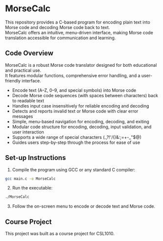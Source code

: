 # MorseCalc

This repository provides a C-based program for encoding plain text into Morse code and decoding Morse code back to text.  
MorseCalc offers an intuitive, menu-driven interface, making Morse code translation accessible for communication and learning.

## Code Overview

MorseCalc is a robust Morse code translator designed for both educational and practical use.  
It features modular functions, comprehensive error handling, and a user-friendly interface.

- Encode text (A–Z, 0–9, and special symbols) into Morse code
- Decode Morse code sequences (with spaces between characters) back to readable text
- Handles input case insensitively for reliable encoding and decoding
- Detects and reports invalid text or Morse code with clear error messages
- Simple, menu-based navigation for encoding, decoding, and exiting
- Modular code structure for encoding, decoding, input validation, and user interaction
- Supports a wide range of special characters (.,?!'/()&:;=+-_"$@)
- Guides users step-by-step through the process for ease of use

## Set-up Instructions

1. Compile the program using GCC or any standard C compiler:
 ```bash
gcc main.c -o MorseCalc
   ```
2. Run the executable:
 ```bash
./MorseCalc
   ```
3. Follow the on-screen menu to encode or decode text and Morse code.

## Course Project

This project was built as a course project for CSL1010.

